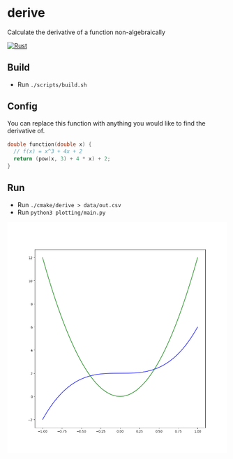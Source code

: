 # derive
Calculate the derivative of a function non-algebraically

[![Rust](https://img.shields.io/github/actions/workflow/status/jakeroggenbuck/derive/c-cpp.yml?branch=main&style=for-the-badge)](https://github.com/JakeRoggenbuck/derive/actions)

## Build
- Run `./scripts/build.sh`

## Config
You can replace this function with anything you would like to find the derivative of.
```c
double function(double x) {
  // f(x) = x^3 + 4x + 2
  return (pow(x, 3) + 4 * x) + 2;
}
```

## Run
- Run `./cmake/derive > data/out.csv`
- Run `python3 plotting/main.py`

![image](data/Figure_1.png)

